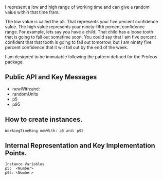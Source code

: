 I represent a low and high range of working time and can give a random value within that time fram.

The low value is called the p5. That represents your five percent confidence value. The high 
value represents your ninety-fifth percent confidence range. For example, lets say you have
a child. That child has a loose tooth that is going to fall out sometime soon. You could say
that I am five percent confident that that tooth is going to fall out tomorrow, but I am 
ninety five percent confidence that it will fall out by the end of the week. 

I am designed to be immutable following the pattern defined for the Profeos package.

## Public API and Key Messages

- newWith:and:
- randomUnits
- p5
- p95

## How to create instances.

    WorkingTimeRang newWith: p5 and: p95
 
## Internal Representation and Key Implementation Points.

    Instance Variables
	p5:	 <Number>
	p95: <Number>
